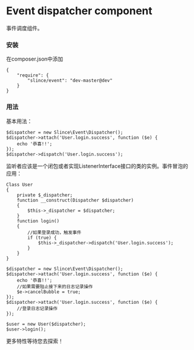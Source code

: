 # Event dispatcher component

事件调度组件。

### 安装

在composer.json中添加

    {
        "require": {
            "slince/event": "dev-master@dev"
        }
    }

### 用法

基本用法：

    $dispatcher = new Slince\Event\Dispatcher();
    $dispatcher->attach('User.login.success', function ($e) {
        echo '恭喜!!';
    });
    $dispatcher->dispatch('User.login.success');

监听者应该是一个闭包或者实现ListenerInterface接口的类的实例。事件冒泡的应用：

    Class User
    {
        private $_dispatcher;
        function __construct(Dispatcher $dispatcher)
        {
            $this->_dispatcher = $dispatcher;
        }
        function login()
        {
            //如果登录成功，触发事件
            if (true) {
                $this->_dispatcher->dispatch('User.login.success');
            }
        }
    }

    $dispatcher = new Slince\Event\Dispatcher();
    $dispatcher->attach('User.login.success', function ($e) {
        echo '恭喜!!';
        //如果需要阻止接下来的日志记录操作
        $e->cancelBubble = true;
    });
    $dispatcher->attach('User.login.success', function ($e) {
        //登录日志记录操作
    });

    $user = new User($dispatcher);
    $user->login();


更多特性等待您去探索！
